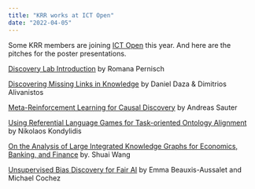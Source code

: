 ```yaml
---
title: "KRR works at ICT Open"
date: "2022-04-05"
---
```


Some KRR members are joining [ICT Open](https://www.ictopen.nl/) this year. And here are the pitches for the poster presentations.  

[Discovery Lab Introduction](https://www.youtube.com/watch?v=qrPDNhqxPqc&ab_channel=RomanaPernisch) by Romana Pernisch  
  
[Discovering Missing Links in Knowledge](https://youtu.be/uF9ttdr0s6o) by Daniel Daza & Dimitrios Alivanistos  
  
[Meta-Reinforcement Learning for Causal Discovery](https://www.youtube.com/watch?v=ecADFdlN-TM) by Andreas Sauter  
  
[Using Referential Language Games for Task-oriented Ontology Alignment](https://www.youtube.com/watch?v=jeHXgBpMrRw&ab_channel=NikolaosKondylidis)  
by Nikolaos Kondylidis  
  
[On the Analysis of Large Integrated Knowledge Graphs for Economics, Banking, and Finance](https://www.youtube.com/watch?v=DyTQGxl_uYc) by. Shuai Wang  
  
[Unsupervised Bias Discovery for Fair AI](https://www.youtube.com/watch?v=CMXu66syeI4&ab_channel=EmmaBeauxisAussalet) by Emma Beauxis-Aussalet and Michael Cochez

[  
](https://www.youtube.com/watch?v=jeHXgBpMrRw&ab_channel=NikolaosKondylidis)
